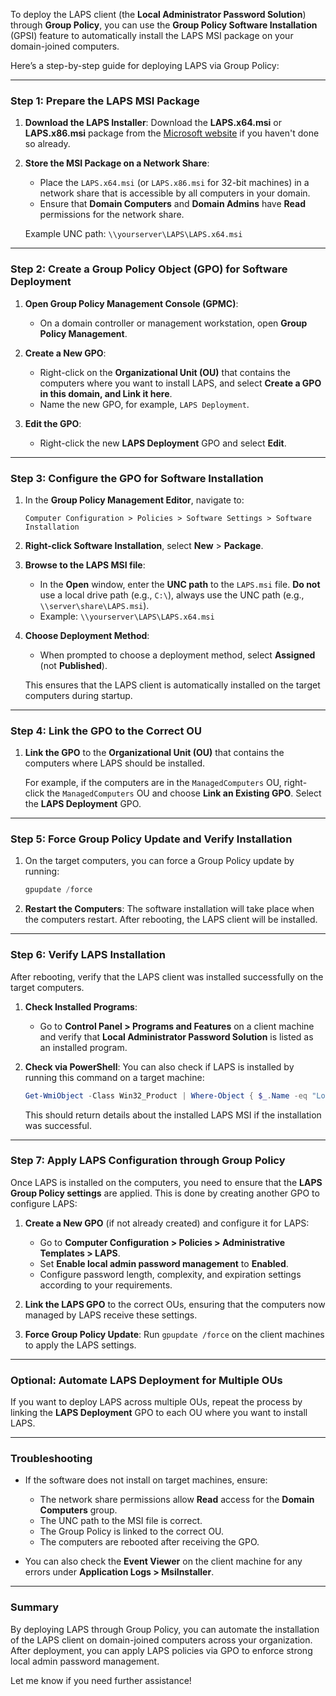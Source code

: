To deploy the LAPS client (the **Local Administrator Password Solution**) through **Group Policy**, you can use the **Group Policy Software Installation** (GPSI) feature to automatically install the LAPS MSI package on your domain-joined computers.

Here’s a step-by-step guide for deploying LAPS via Group Policy:

---

### **Step 1: Prepare the LAPS MSI Package**

1. **Download the LAPS Installer**:
   Download the **LAPS.x64.msi** or **LAPS.x86.msi** package from the [Microsoft website](https://www.microsoft.com/en-us/download/details.aspx?id=46899) if you haven't done so already.

2. **Store the MSI Package on a Network Share**:
   - Place the `LAPS.x64.msi` (or `LAPS.x86.msi` for 32-bit machines) in a network share that is accessible by all computers in your domain.
   - Ensure that **Domain Computers** and **Domain Admins** have **Read** permissions for the network share.

   Example UNC path: `\\yourserver\LAPS\LAPS.x64.msi`

---

### **Step 2: Create a Group Policy Object (GPO)** for Software Deployment

1. **Open Group Policy Management Console (GPMC)**:
   - On a domain controller or management workstation, open **Group Policy Management**.

2. **Create a New GPO**:
   - Right-click on the **Organizational Unit (OU)** that contains the computers where you want to install LAPS, and select **Create a GPO in this domain, and Link it here**.
   - Name the new GPO, for example, `LAPS Deployment`.

3. **Edit the GPO**:
   - Right-click the new **LAPS Deployment** GPO and select **Edit**.

---

### **Step 3: Configure the GPO for Software Installation**

1. In the **Group Policy Management Editor**, navigate to:
   ```
   Computer Configuration > Policies > Software Settings > Software Installation
   ```

2. **Right-click Software Installation**, select **New** > **Package**.

3. **Browse to the LAPS MSI file**:
   - In the **Open** window, enter the **UNC path** to the `LAPS.msi` file. **Do not** use a local drive path (e.g., `C:\`), always use the UNC path (e.g., `\\server\share\LAPS.msi`).
   - Example: `\\yourserver\LAPS\LAPS.x64.msi`

4. **Choose Deployment Method**:
   - When prompted to choose a deployment method, select **Assigned** (not **Published**).

   This ensures that the LAPS client is automatically installed on the target computers during startup.

---

### **Step 4: Link the GPO to the Correct OU**

1. **Link the GPO** to the **Organizational Unit (OU)** that contains the computers where LAPS should be installed.

   For example, if the computers are in the `ManagedComputers` OU, right-click the `ManagedComputers` OU and choose **Link an Existing GPO**. Select the **LAPS Deployment** GPO.

---

### **Step 5: Force Group Policy Update and Verify Installation**

1. On the target computers, you can force a Group Policy update by running:

   ```powershell
   gpupdate /force
   ```

2. **Restart the Computers**:
   The software installation will take place when the computers restart. After rebooting, the LAPS client will be installed.

---

### **Step 6: Verify LAPS Installation**

After rebooting, verify that the LAPS client was installed successfully on the target computers.

1. **Check Installed Programs**:
   - Go to **Control Panel > Programs and Features** on a client machine and verify that **Local Administrator Password Solution** is listed as an installed program.

2. **Check via PowerShell**:
   You can also check if LAPS is installed by running this command on a target machine:

   ```powershell
   Get-WmiObject -Class Win32_Product | Where-Object { $_.Name -eq "Local Administrator Password Solution" }
   ```

   This should return details about the installed LAPS MSI if the installation was successful.

---

### **Step 7: Apply LAPS Configuration through Group Policy**

Once LAPS is installed on the computers, you need to ensure that the **LAPS Group Policy settings** are applied. This is done by creating another GPO to configure LAPS:

1. **Create a New GPO** (if not already created) and configure it for LAPS:
   - Go to **Computer Configuration > Policies > Administrative Templates > LAPS**.
   - Set **Enable local admin password management** to **Enabled**.
   - Configure password length, complexity, and expiration settings according to your requirements.

2. **Link the LAPS GPO** to the correct OUs, ensuring that the computers now managed by LAPS receive these settings.

3. **Force Group Policy Update**:
   Run `gpupdate /force` on the client machines to apply the LAPS settings.

---

### **Optional: Automate LAPS Deployment for Multiple OUs**

If you want to deploy LAPS across multiple OUs, repeat the process by linking the **LAPS Deployment** GPO to each OU where you want to install LAPS.

---

### **Troubleshooting**

- If the software does not install on target machines, ensure:
  - The network share permissions allow **Read** access for the **Domain Computers** group.
  - The UNC path to the MSI file is correct.
  - The Group Policy is linked to the correct OU.
  - The computers are rebooted after receiving the GPO.

- You can also check the **Event Viewer** on the client machine for any errors under **Application Logs > MsiInstaller**.

---

### Summary

By deploying LAPS through Group Policy, you can automate the installation of the LAPS client on domain-joined computers across your organization. After deployment, you can apply LAPS policies via GPO to enforce strong local admin password management.

Let me know if you need further assistance!